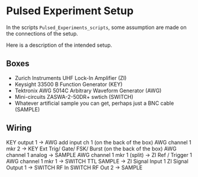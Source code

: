 # Pulsed Experiment Setup

In the scripts `Pulsed_Experiments_scripts`, some assumption are made on the connections of the setup.

Here is a description of the intended setup.

## Boxes

* Zurich Instruments UHF Lock-In Amplifier (ZI)
* Keysight 33500 B Function Generator (KEY)
* Tektronix AWG 5014C Arbitrary Waveform Generator (AWG)
* Mini-circuits ZASWA-2-50DR+ swtich (SWITCH)
* Whatever artificial sample you can get, perhaps just a BNC cable (SAMPLE)

## Wiring

KEY output 1 -> AWG add input ch 1 (on the back of the box)
AWG channel 1 mkr 2 -> KEY Ext Trig/ Gate/ FSK/ Burst (on the back of the box)
AWG channel 1 analog -> SAMPLE
AWG channel 1 mkr 1 (split) -> ZI Ref / Trigger 1
AWG channel 1 mkr 1 -> SWITCH TTL
SAMPLE -> ZI Signal Input 1
ZI Signal Output 1 -> SWITCH RF In
SWITCH RF Out 2 -> SAMPLE
